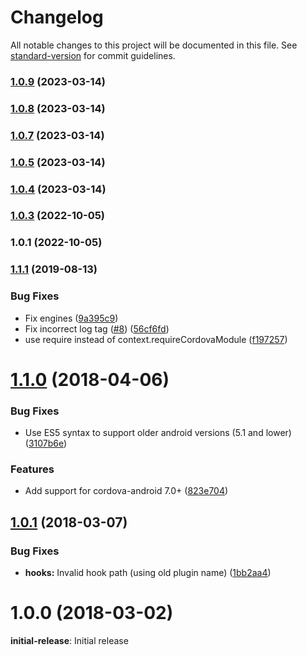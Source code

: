 # Changelog

All notable changes to this project will be documented in this file. See [standard-version](https://github.com/conventional-changelog/standard-version) for commit guidelines.

### [1.0.9](https://github.com/jammin197/cordova-plugin-deeplinks-ios-build-fix/compare/v1.0.8...v1.0.9) (2023-03-14)

### [1.0.8](https://github.com/jammin197/cordova-plugin-deeplinks-ios-build-fix/compare/v1.0.7...v1.0.8) (2023-03-14)

### [1.0.7](https://github.com/jammin197/cordova-plugin-deeplinks-ios-build-fix/compare/v1.0.6...v1.0.7) (2023-03-14)

### [1.0.5](https://github.com/jammin197/cordova-plugin-deeplinks-ios-build-fix/compare/v1.0.6...v1.0.5) (2023-03-14)

### [1.0.4](https://github.com/jammin197/cordova-plugin-deeplinks-ios-build-fix/compare/v1.0.6...v1.0.4) (2023-03-14)

### [1.0.3](https://github.com/zasby/cordova-plugin-deeplinks/compare/v1.0.1...v1.0.3) (2022-10-05)

### 1.0.1 (2022-10-05)

### [1.1.1](https://github.com/e-imaxina/cordova-plugin-deeplinks/compare/v1.1.0...v1.1.1) (2019-08-13)


### Bug Fixes

* Fix engines ([9a395c9](https://github.com/e-imaxina/cordova-plugin-deeplinks/commit/9a395c9))
* Fix incorrect log tag ([#8](https://github.com/e-imaxina/cordova-plugin-deeplinks/issues/8)) ([56cf6fd](https://github.com/e-imaxina/cordova-plugin-deeplinks/commit/56cf6fd))
* use require instead of context.requireCordovaModule ([f197257](https://github.com/e-imaxina/cordova-plugin-deeplinks/commit/f197257))

<a name="1.1.0"></a>
# [1.1.0](https://github.com/e-imaxina/cordova-plugin-deeplinks/compare/v1.0.1...v1.1.0) (2018-04-06)


### Bug Fixes

* Use ES5 syntax to support older android versions (5.1 and lower) ([3107b6e](https://github.com/e-imaxina/cordova-plugin-deeplinks/commit/3107b6e))


### Features

* Add support for cordova-android 7.0+ ([823e704](https://github.com/e-imaxina/cordova-plugin-deeplinks/commit/823e704))

<a name="1.0.1"></a>
## [1.0.1](https://github.com/e-imaxina/cordova-plugin-deeplinks/compare/v1.0.0...v1.0.1) (2018-03-07)


### Bug Fixes

* **hooks:** Invalid hook path (using old plugin name) ([1bb2aa4](https://github.com/e-imaxina/cordova-plugin-deeplinks/commit/1bb2aa4))



<a name="1.0.0"></a>
# 1.0.0 (2018-03-02)

**initial-release**: Initial release
